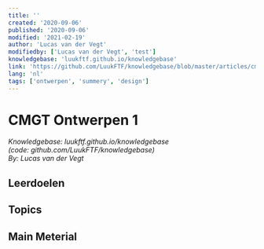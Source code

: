 ```yaml
---
title: ''
created: '2020-09-06'
published: '2020-09-06'
modified: '2021-02-19'
author: 'Lucas van der Vegt'
modifiedby: ['Lucas van der Vegt', 'test']
knowledgebase: 'luukftf.github.io/knowledgebase'
link: 'https://github.com/LuukFTF/knowledgebase/blob/master/articles/cmgt/design/theory/cmgt-ont01-summary.md'
lang: 'nl'
tags: ['ontwerpen', 'summery', 'design']
---
```


# CMGT Ontwerpen 1

*Knowledgebase: luukftf.github.io/knowledgebase*  
*(code: github.com/LuukFTF/knowledgebase)*  
*By: Lucas van der Vegt*  


## Leerdoelen

## Topics

## Main Meterial